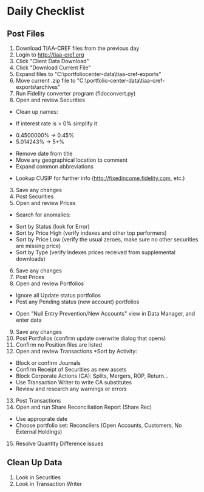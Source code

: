 Daily Checklist
===============

Post Files
----------

1. Download TIAA-CREF files from the previous day
 1. Login to http://tiaa-cref.org
 2. Click "Client Data Download"
 3. Click "Download Current File"
 4. Expand files to "C:\portfoliocenter-data\tiaa-cref-exports\"
 5. Move current .zip file to "C:\portfolio-center-data\tiaa-cref-exports\archives\"
 6. Run Fidelity converter program (fidoconvert.py)
2. Open and review Securities
 * Clean up names:
  - If interest rate is > 0% simplify it
   + 0.4500000%  ->  0.45%
   + 5.014243%  ->  5+%
  - Remove date from title
  - Move any geographical location to comment
  - Expand common abbreviations
 * Lookup CUSIP for further info (http://fixedincome.fidelity.com, etc.)
3. Save any changes
4. Post Securities
5. Open and review Prices
 * Search for anomalies:
  - Sort by Status (look for Error)
  - Sort by Price High (verify indexes and other top performers)
  - Sort by Price Low (verify the usual zeroes, make sure no other securities are missing price)
  - Sort by Type (verify Indexes prices received from supplemental downloads)
6. Save any changes
7. Post Prices
8. Open and review Portfolios
 * Ignore all Update status portfolios
 * Post any Pending status (new account) portfolios
  - Open "Null Entry Prevention/New Accounts" view in Data Manager, and enter data
9. Save any changes
10. Post Portfolios (confirm update overwrite dialog that opens)
11. Confirm no Position files are listed
12. Open and review Transactions
 *Sort by Activity:
  - Block or confirm Journals
  - Confirm Receipt of Securities as new assets
  - Block Corporate Actions (CA): Splits, Mergers, ROP, Return...
  - Use Transaction Writer to write CA substitutes
  - Review and research any warnings or errors
13. Post Transactions
14. Open and run Share Reconciliation Report (Share Rec)
 * Use approprate date
 * Choose portfolio set: Reconcilers (Open Accounts, Customers, No External Holdings)
15. Resolve Quantity Difference issues

Clean Up Data
-------------

1. Look in Securities
2. Look in Transaction Writer
